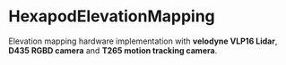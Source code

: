 # HexapodElevationMapping
Elevation mapping hardware implementation with **velodyne VLP16 Lidar**, **D435 RGBD camera** and **T265 motion tracking camera**.
